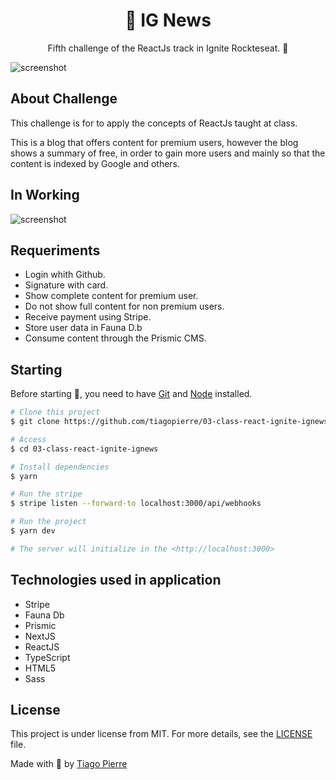 <h1 align="center">📰 IG News</h1>
<p align="center">Fifth challenge of the ReactJs track in Ignite Rockteseat. 🚀</p>

<img src="https://github.com/tiagopierre/03-class-react-ignite-ignews/blob/main/assets/screenshot.PNG" alt="screenshot"/>


<h2>About Challenge</h2>
<p>This challenge is for to apply the concepts of ReactJs taught at class.</p>
<p>This is a blog that offers content for premium users, however the blog shows a summary of free, in order to gain more users and mainly so that the content is indexed by Google and others.
</p>


<h2>In Working</h2>

<img src="https://github.com/tiagopierre/03-class-react-ignite-ignews/blob/main/assets/2021-04-03_16-38-49.gif" alt="screenshot"/>

<h2>Requeriments</h2>

<ul>
  <li> Login whith Github.</li>
  <li> Signature with card.</li>
  <li> Show complete content for premium user.</li>
  <li> Do not show full content for non premium users.</li>
  <li> Receive payment using Stripe.</li>
  <li> Store user data in Fauna D.b</li>
  <li> Consume content through the Prismic CMS.</li>
</ul>

<h2>Starting</h2>

Before starting :checkered_flag:, you need to have [Git](https://git-scm.com) and [Node](https://nodejs.org/en/) installed.

```bash
# Clone this project
$ git clone https://github.com/tiagopierre/03-class-react-ignite-ignews.git

# Access
$ cd 03-class-react-ignite-ignews

# Install dependencies
$ yarn

# Run the stripe
$ stripe listen --forward-to localhost:3000/api/webhooks

# Run the project
$ yarn dev

# The server will initialize in the <http://localhost:3000>
```

<h2>Technologies used in application</h2>

<ul>
  <li>Stripe</li>
  <li>Fauna Db</li>
  <li>Prismic</li>
  <li>NextJS</li>
  <li>ReactJS</li>
  <li>TypeScript</li>
  <li>HTML5</li>
  <li>Sass</li>
  
</ul>

## License

This project is under license from MIT. For more details, see the [LICENSE](LICENSE.md) file.


Made with
💜 by <a href="https://github.com/tiagopierre" target="_blank">Tiago Pierre</a>
